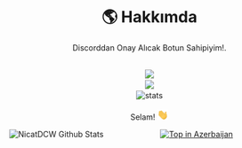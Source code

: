 
<div align="center">
  <h1>🌎 Hakkımda</h1>
  <p>Discorddan Onay Alıcak Botun Sahipiyim!.</p>
  <br>
<img src="https://lanyard-profile-readme.vercel.app/api/852853360612605952?theme=light&bg=3437eb&animated=false&hideDiscrim=true&borderRadius=30px&idleMessage=Bir%20Bok%yapmıyor%20merak%20etme"></img>
  <br>
  <img src="https://github-readme-stats.vercel.app/api?username=Nicat-dcw&show_icons=true&theme=gruvbox&hide_border=true" width="%100" height="150px">
  <br>
  <img src="https://github-readme-stats.vercel.app/api/top-langs/?username=Nicat-dcw&layout=compact&theme=gruvbox&hide_border=true&layout=compact" width="%100" height="100px" alt="stats" />
  <br><br>
Selam!   <img src="https://raw.githubusercontent.com/ABSphreak/ABSphreak/master/gifs/Hi.gif" width="20px"></h2>


[![Top in Azerbaijan](https://user-badge.committers.top/azerbaijan/Nicat-dcw.svg)](https://user-badge.committers.top/azerbaijan/Nicat-dcw)
<img align="left" alt="NicatDCW Github Stats" src="https://github-readme-stats.vercel.app/api?username=nicat-dcw&show_icons=true&theme=radical&count_private=true" />

<img align="center" href="https://lanyard-profile-readme.vercel.app/api/852853360612605952">
                            </img>
<img align="center" href="https://discord.com/users/852853360612605952"></img>
</div>
